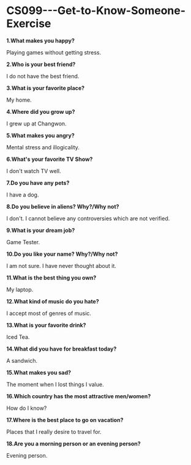 # CS099---Get-to-Know-Someone-Exercise

**1.What makes you happy?** 

Playing games without getting stress.

**2.Who is your best friend?** 

I do not have the best friend.

**3.What is your favorite place?** 

My home.

**4.Where did you grow up?** 

I grew up at Changwon.

**5.What makes you angry?** 

Mental stress and illogicality.

**6.What's your favorite TV Show?** 

I don't watch TV well.

**7.Do you have any pets?** 

I have a dog.

**8.Do you believe in aliens? Why?/Why not?** 

I don't. I cannot believe any controversies which are not verified.

**9.What is your dream job?** 

Game Tester.

**10.Do you like your name? Why?/Why not?**  

I am not sure. I have never thought about it.

**11.What is the best thing you own?** 

My laptop.

**12.What kind of music do you hate?** 

I accept most of genres of music.

**13.What is your favorite drink?** 

Iced Tea.

**14.What did you have for breakfast today?** 

A sandwich.

**15.What makes you sad?** 

The moment when I lost things I value.

**16.Which country has the most attractive men/women?** 

How do I know?

**17.Where is the best place to go on vacation?** 

Places that I really desire to travel for.

**18.Are you a morning person or an evening person?** 

Evening person.


